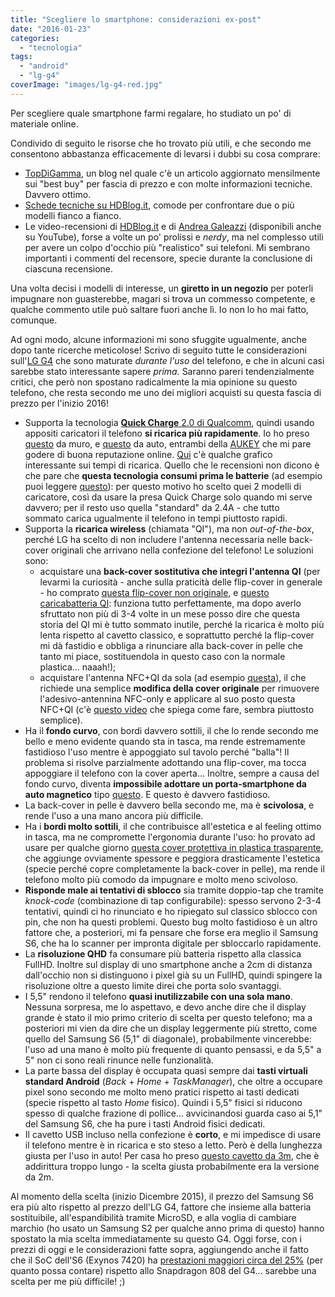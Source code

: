 ```yaml
---
title: "Scegliere lo smartphone: considerazioni ex-post"
date: "2016-01-23"
categories: 
  - "tecnologia"
tags: 
  - "android"
  - "lg-g4"
coverImage: "images/lg-g4-red.jpg"
---
```


Per scegliere quale smartphone farmi regalare, ho studiato un po' di materiale online.

Condivido di seguito le risorse che ho trovato più utili, e che secondo me consentono abbastanza efficacemente di levarsi i dubbi su cosa comprare:

- [TopDiGamma](http://www.TopDiGamma.it/smartphone), un blog nel quale c'è un articolo aggiornato mensilmente sui "best buy" per fascia di prezzo e con molte informazioni tecniche. Davvero ottimo.
- [Schede tecniche su HDBlog.it](http://www.hdblog.it/schede-tecniche/), comode per confrontare due o più modelli fianco a fianco.
- Le video-recensioni di [HDBlog.it](http://android.hdblog.it/recensioni/) e di [Andrea Galeazzi](http://www.andreagaleazzi.com) (disponibili anche su YouTube), forse a volte un po' prolissi e _nerdy_, ma nel complesso utili per avere un colpo d'occhio più "realistico" sui telefoni. Mi sembrano importanti i commenti del recensore, specie durante la conclusione di ciascuna recensione.

Una volta decisi i modelli di interesse, un **giretto in un negozio** per poterli impugnare non guasterebbe, magari si trova un commesso competente, e qualche commento utile può saltare fuori anche lì. Io non lo ho mai fatto, comunque.

Ad ogni modo, alcune informazioni mi sono sfuggite ugualmente, anche dopo tante ricerche meticolose! Scrivo di seguito tutte le considerazioni sull'[LG G4](https://www.google.it/url?sa=t&rct=j&q=&esrc=s&source=web&cd=4&cad=rja&uact=8&ved=0ahUKEwjA9ciCyczKAhWCOhoKHS9lBHUQFgg3MAM&url=http%3A%2F%2Fwww.lg.com%2Fit%2Ftelefoni-cellulari%2Flg-G4-H815&usg=AFQjCNGDRHv7Qym6MK6c6I0hHzPetwX82g&sig2=azEBCudXQ8CRZL66gDRw0Q) che sono maturate _durante l'uso_ del telefono, e che in alcuni casi sarebbe stato interessante sapere _prima._ Saranno pareri tendenzialmente critici, che però non spostano radicalmente la mia opinione su questo telefono, che resta secondo me uno dei migliori acquisti su questa fascia di prezzo per l'inizio 2016!

- Supporta la tecnologia [**Quick Charge** 2.0 di Qualcomm](https://www.qualcomm.com/products/snapdragon/quick-charge), quindi usando appositi caricatori il telefono **si ricarica più rapidamente**. Io ho preso [questo](https://www.amazon.it/gp/r.html?C=1HT73U14USBX8&K=A3MJPJEKXDPSCY&R=2P6ENQCACIIXN&T=C&U=https%3A%2F%2Fwww.amazon.it%2Fdp%2FB0111LKUAQ%2Fref%3Dpe_386201_51767741_TE_dp_2&A=TUBADZST9IJM2JRC9LFQDFZK74GA&H=VLLJPGAB1F5MGAJRRZKT6JENXMMA&ref_=pe_386201_51767741_TE_dp_2) da muro, e [questo](https://www.amazon.it/gp/r.html?C=2B97OIWAZEIT6&K=A3MJPJEKXDPSCY&R=2P6ENQCACIIXN&T=C&U=http%3A%2F%2Fwww.amazon.it%2Fdp%2FB00LGK11DS%2Fref%3Dpe_386201_41597321_TE_item&A=OGDJ6B5KE6TWAR8UHP1RFDCIDTAA&H=718XQJEKQYIXBTDAGV1AWGNOF8CA&ref_=pe_386201_41597321_TE_item) da auto, entrambi della [AUKEY](http://www.aukey.com) che mi pare godere di buona reputazione online. [Qui](http://www.tomshw.it/articoli/test-quale-smartphone-si-ricarica-piu-in-fretta-69535-p2) c'è qualche grafico interessante sui tempi di ricarica. Quello che le recensioni non dicono è che pare che **questa tecnologia consumi prima le batterie** (ad esempio puoi leggere [questo](http://www.tuttoandroid.net/news/i-ricercatori-confermano-che-la-ricarica-rapida-danneggia-le-batterie-290261/)): per questo motivo ho scelto quei 2 modelli di caricatore, così da usare la presa Quick Charge solo quando mi serve davvero; per il resto uso quella "standard" da 2.4A - che tutto sommato carica ugualmente il telefono in tempi piuttosto rapidi.
- Supporta la **ricarica wireless** (chiamata "QI"), ma non _out-of-the-box_, perché LG ha scelto di non includere l'antenna necessaria nelle back-cover originali che arrivano nella confezione del telefono! Le soluzioni sono:
    - acquistare una **back-cover sostitutiva che integri l'antenna QI** (per levarmi la curiosità - anche sulla praticità delle flip-cover in generale - ho comprato [questa flip-cover non originale](https://www.amazon.it/gp/r.html?C=1HT73U14USBX8&K=A3MJPJEKXDPSCY&R=2P6ENQCACIIXN&T=C&U=https%3A%2F%2Fwww.amazon.it%2Fdp%2FB0123DNY0O%2Fref%3Dpe_386201_51767741_TE_dp_1&A=MQ9FVIAKEMJHZ0WAGAOWLAYDSKAA&H=85AK6OGZAZN1VVL7AADN0LGATB4A&ref_=pe_386201_51767741_TE_dp_1), e [questo caricabatteria QI](https://www.amazon.it/gp/r.html?C=1HT73U14USBX8&K=A3MJPJEKXDPSCY&R=2P6ENQCACIIXN&T=C&U=https%3A%2F%2Fwww.amazon.it%2Fdp%2FB017VLH2Y2%2Fref%3Dpe_386201_51767741_TE_dp_1&A=ZAMHV9ZJTLXATWLH8I5SSPNGHAQA&H=2AU5ABQWIGAKBSP4EDAFBIFMTX0A&ref_=pe_386201_51767741_TE_dp_1): funziona tutto perfettamente, ma dopo averlo sfruttato non più di 3-4 volte in un mese posso dire che questa storia del QI mi è tutto sommato inutile, perché la ricarica è molto più lenta rispetto al cavetto classico, e soprattutto perché la flip-cover mi dà fastidio e obbliga a rinunciare alla back-cover in pelle che tanto mi piace, sostituendola in questo caso con la normale plastica... naaah!);
    - acquistare l'antenna NFC+QI da sola (ad esempio [questa](http://www.amazon.it/G4-SlimPWRpatch-ricevitore-compatibile-Consigliato/dp/B00Y2P8QHI/ref=sr_1_1?ie=UTF8&qid=1453984484&sr=8-1&keywords=slimpwrpatch)), il che richiede una semplice **modifica della cover originale** per rimuovere l'adesivo-antennina NFC-only e applicare al suo posto questa NFC+QI (c'è [questo video](https://www.youtube.com/watch?v=RuQysWHxOYY) che spiega come fare, sembra piuttosto semplice).
- Ha il **fondo curvo**, con bordi davvero sottili, il che lo rende secondo me bello e meno evidente quando sta in tasca, ma rende estremamente fastidioso l'uso mentre è appoggiato sul tavolo perché "balla"! Il problema si risolve parzialmente adottando una flip-cover, ma tocca appoggiare il telefono con la cover aperta... Inoltre, sempre a causa del fondo curvo, diventa **impossibile adottare un porta-smartphone da auto magnetico** tipo [questo](https://www.amazon.it/dp/B00Z8X34QG/ref=as_li_ss_tl?ie=UTF8&linkCode=sl1&tag=raffaelebianc-21&linkId=23744be4bf0ac4dc2a4047f8d9a4c577&language=it_IT). E questo è davvero fastidioso.
- La back-cover in pelle è davvero bella secondo me, ma è **scivolosa**, e rende l'uso a una mano ancora più difficile.
- Ha i **bordi molto sottili**, il che contribuisce all'estetica e al feeling ottimo in tasca, ma ne compromette l'ergonomia durante l'uso: ho provato ad usare per qualche giorno [questa cover protettiva in plastica trasparente](https://www.amazon.it/gp/product/B00UL8L3H0/ref=as_li_ss_tl?ie=UTF8&psc=1&linkCode=sl1&tag=raffaelebianc-21&linkId=050c7a34ccb1d3d3f7a45c419a7562bb&language=it_IT), che aggiunge ovviamente spessore e peggiora drasticamente l'estetica (specie perché copre completamente la back-cover in pelle), ma rende il telefono molto più comodo da impugnare e molto meno scivoloso.
- **Risponde male ai tentativi di sblocco** sia tramite doppio-tap che tramite _knock-code_ (combinazione di tap configurabile): spesso servono 2-3-4 tentativi, quindi ci ho rinunciato e ho ripiegato sul classico sblocco con pin, che non ha questi problemi. Questo bug molto fastidioso è un altro fattore che, a posteriori, mi fa pensare che forse era meglio il Samsung S6, che ha lo scanner per impronta digitale per sbloccarlo rapidamente.
- La **risoluzione QHD** fa consumare più batteria rispetto alla classica FullHD. Inoltre sul display di uno smartphone anche a 2cm di distanza dall'occhio non si distinguono i pixel già su un FullHD, quindi spingere la risoluzione oltre a questo limite direi che porta solo svantaggi.
- I 5,5" rendono il telefono **quasi inutilizzabile con una sola mano**. Nessuna sorpresa, me lo aspettavo, e devo anche dire che il display grande è stato il mio primo criterio di scelta per questo telefono; ma a posteriori mi vien da dire che un display leggermente più stretto, come quello del Samsung S6 (5,1" di diagonale), probabilmente vincerebbe: l'uso ad una mano è molto più frequente di quanto pensassi, e da 5,5" a 5" non ci sono reali rinunce nelle funzionalità.
- La parte bassa del display è occupata quasi sempre dai **tasti virtuali standard Android** (_Back_ + _Home_ + _TaskManager_), che oltre a occupare pixel sono secondo me molto meno pratici rispetto ai tasti dedicati (specie rispetto al tasto _Home_ fisico). Quindi i 5,5" fisici si riducono spesso di qualche frazione di pollice... avvicinandosi guarda caso ai 5,1" del Samsung S6, che ha pure i tasti Android fisici dedicati.
- Il cavetto USB incluso nella confezione è **corto**, e mi impedisce di usare il telefono mentre è in ricarica e sto steso a letto. Però è della lunghezza giusta per l'uso in auto! Per casa ho preso [questo cavetto da 3m](http://www.amazon.it/gp/product/B00SUSLS8W?psc=1&redirect=true&ref_=oh_aui_detailpage_o00_s00), che è addirittura troppo lungo - la scelta giusta probabilmente era la versione da 2m.

Al momento della scelta (inizio Dicembre 2015), il prezzo del Samsung S6 era più alto rispetto al prezzo dell'LG G4, fattore che insieme alla batteria sostituibile, all'espandibilità tramite MicroSD, e alla voglia di cambiare marchio (ho usato un Samsung S2 per qualche anno prima di questo) hanno spostato la mia scelta immediatamente su questo G4. Oggi forse, con i prezzi di oggi e le considerazioni fatte sopra, aggiungendo anche il fatto che il SoC dell'S6 (Exynos 7420) ha [prestazioni maggiori circa del 25%](http://www.antutu.com/en/view.shtml?id=8171) (per quanto possa contare) rispetto allo Snapdragon 808 del G4... sarebbe una scelta per me più difficile! ;)
